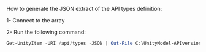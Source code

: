 How to generate the JSON extract of the API types definition:

1- Connect to the array

2- Run the following command:

```Powershell
Get-UnityItem -URI /api/types -JSON | Out-File C:\UnityModel-APIversion.json
```
